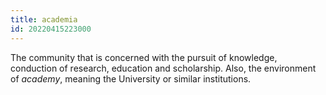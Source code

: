 ```yaml
---
title: academia
id: 20220415223000
---
```


The community that is concerned with the pursuit of knowledge, conduction of research, education and scholarship. Also, the environment of *academy*, meaning the University or similar institutions.
